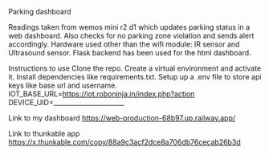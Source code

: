 Parking dashboard

Readings taken from wemos mini r2 d1 which updates parking status in a web dashboard. Also checks for no parking zone violation and sends alert accordingly. Hardware used other than the wifi module: IR sensor and Ultrasound sensor. Flask backend has been used for the html dashboard.

Instructions to use
Clone the repo. Create a virtual environment and activate it. Install dependencies like requirements.txt. Setup up a .env file to store api keys like base url and username.
IOT_BASE_URL=https://iot.roboninja.in/index.php?action
DEVICE_UID=______________________

Link to my dashboard
https://web-production-68b97.up.railway.app/

Link to thunkable app
https://x.thunkable.com/copy/88a9c3acf2dce8a706db76cecab26b3d